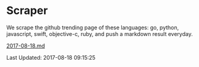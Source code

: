 # Scraper

We scrape the github trending page of these languages: go, python, javascript, swift, objective-c, ruby, and push a markdown result everyday.

[2017-08-18.md](https://github.com/henson/Scraper/blob/master/2017-08-18.md)

Last Updated: 2017-08-18 09:15:25
